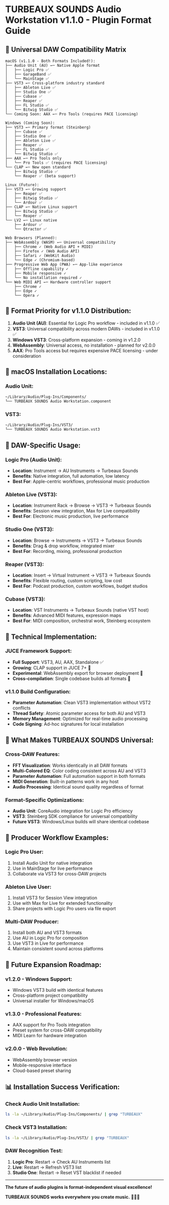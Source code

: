 # TURBEAUX SOUNDS Audio Workstation v1.1.0 - Plugin Format Guide

## 🎵 Universal DAW Compatibility Matrix

```
macOS (v1.1.0 - Both Formats Included!):
├── Audio Unit (AU) ←─ Native Apple format
│   ├── Logic Pro ✅
│   ├── GarageBand ✅
│   └── MainStage ✅
├── VST3 ←─ Cross-platform industry standard  
│   ├── Ableton Live ✅
│   ├── Studio One ✅
│   ├── Cubase ✅
│   ├── Reaper ✅
│   ├── FL Studio ✅
│   └── Bitwig Studio ✅
└── Coming Soon: AAX ←─ Pro Tools (requires PACE licensing)

Windows (Coming Soon):
├── VST3 ←─ Primary format (Steinberg)
│   ├── Cubase ✅
│   ├── Studio One ✅
│   ├── Ableton Live ✅
│   ├── Reaper ✅
│   ├── FL Studio ✅
│   └── Bitwig Studio ✅
├── AAX ←─ Pro Tools only
│   └── Pro Tools ✅ (requires PACE licensing)
└── CLAP ←─ New open standard
    ├── Bitwig Studio ✅
    └── Reaper ✅ (beta support)

Linux (Future):
├── VST3 ←─ Growing support
│   ├── Reaper ✅
│   ├── Bitwig Studio ✅
│   └── Ardour ✅
├── CLAP ←─ Native Linux support
│   ├── Bitwig Studio ✅
│   └── Reaper ✅
└── LV2 ←─ Linux native
    ├── Ardour ✅
    └── Qtractor ✅

Web Browsers (Planned):
├── WebAssembly (WASM) ←─ Universal compatibility
│   ├── Chrome ✓ (Web Audio API + MIDI)
│   ├── Firefox ✓ (Web Audio API)
│   ├── Safari ✓ (WebKit Audio)
│   └── Edge ✓ (Chromium-based)
├── Progressive Web App (PWA) ←─ App-like experience
│   ├── Offline capability ✓
│   ├── Mobile responsive ✓
│   └── No installation required ✓
└── Web MIDI API ←─ Hardware controller support
    ├── Chrome ✓
    ├── Edge ✓
    └── Opera ✓
```

## 🚀 Format Priority for v1.1.0 Distribution:
1. **Audio Unit (AU)**: Essential for Logic Pro workflow - included in v1.1.0 ✅
2. **VST3**: Universal compatibility across modern DAWs - included in v1.1.0 ✅
3. **Windows VST3**: Cross-platform expansion - coming in v1.2.0
4. **WebAssembly**: Universal access, no installation - planned for v2.0.0
5. **AAX**: Pro Tools access but requires expensive PACE licensing - under consideration

## 🍎 macOS Installation Locations:

### Audio Unit:
```bash
~/Library/Audio/Plug-Ins/Components/
└── TURBEAUX SOUNDS Audio Workstation.component
```

### VST3:
```bash
~/Library/Audio/Plug-Ins/VST3/
└── TURBEAUX SOUNDS Audio Workstation.vst3
```

## 🎯 DAW-Specific Usage:

### Logic Pro (Audio Unit):
- **Location**: Instrument → AU Instruments → Turbeaux Sounds
- **Benefits**: Native integration, full automation, low latency
- **Best For**: Apple-centric workflows, professional music production

### Ableton Live (VST3):
- **Location**: Instrument Rack → Browse → VST3 → Turbeaux Sounds  
- **Benefits**: Session view integration, Max for Live compatibility
- **Best For**: Electronic music production, live performance

### Studio One (VST3):
- **Location**: Browse → Instruments → VST3 → Turbeaux Sounds
- **Benefits**: Drag & drop workflow, integrated mixer
- **Best For**: Recording, mixing, professional production

### Reaper (VST3):
- **Location**: Insert → Virtual Instrument → VST3 → Turbeaux Sounds
- **Benefits**: Flexible routing, custom scripting, low cost
- **Best For**: Podcast production, custom workflows, budget studios

### Cubase (VST3):
- **Location**: VST Instruments → Turbeaux Sounds (native VST host)
- **Benefits**: Advanced MIDI features, expression maps
- **Best For**: MIDI composition, orchestral work, Steinberg ecosystem

## 🔧 Technical Implementation:

### JUCE Framework Support:
- **Full Support**: VST3, AU, AAX, Standalone ✅
- **Growing**: CLAP support in JUCE 7+ 🔄
- **Experimental**: WebAssembly export for browser deployment 🔬
- **Cross-compilation**: Single codebase builds all formats 🚀

### v1.1.0 Build Configuration:
- **Parameter Automation**: Clean VST3 implementation without VST2 conflicts
- **Thread Safety**: Atomic parameter access for both AU and VST3
- **Memory Management**: Optimized for real-time audio processing
- **Code Signing**: Ad-hoc signatures for local installation

## 🌟 What Makes TURBEAUX SOUNDS Universal:

### Cross-DAW Features:
- **FFT Visualization**: Works identically in all DAW formats
- **Multi-Colored EQ**: Color coding consistent across AU and VST3
- **Parameter Automation**: Full automation support in both formats
- **MIDI Generation**: Built-in patterns work in any host
- **Audio Processing**: Identical sound quality regardless of format

### Format-Specific Optimizations:
- **Audio Unit**: CoreAudio integration for Logic Pro efficiency
- **VST3**: Steinberg SDK compliance for universal compatibility
- **Future VST3**: Windows/Linux builds will share identical codebase

## 🎵 Producer Workflow Examples:

### Logic Pro User:
1. Install Audio Unit for native integration
2. Use in MainStage for live performance
3. Collaborate via VST3 for cross-DAW projects

### Ableton Live User:
1. Install VST3 for Session View integration
2. Use with Max for Live for extended functionality
3. Share projects with Logic Pro users via file export

### Multi-DAW Producer:
1. Install both AU and VST3 formats
2. Use AU in Logic Pro for composition
3. Use VST3 in Live for performance
4. Maintain consistent sound across platforms

## 🔮 Future Expansion Roadmap:

### v1.2.0 - Windows Support:
- Windows VST3 build with identical features
- Cross-platform project compatibility
- Universal installer for Windows/macOS

### v1.3.0 - Professional Features:
- AAX support for Pro Tools integration
- Preset system for cross-DAW compatibility
- MIDI Learn for hardware integration

### v2.0.0 - Web Revolution:
- WebAssembly browser version
- Mobile-responsive interface
- Cloud-based preset sharing

## 📊 Installation Success Verification:

### Check Audio Unit Installation:
```bash
ls -la ~/Library/Audio/Plug-Ins/Components/ | grep "TURBEAUX"
```

### Check VST3 Installation:
```bash
ls -la ~/Library/Audio/Plug-Ins/VST3/ | grep "TURBEAUX"
```

### DAW Recognition Test:
1. **Logic Pro**: Restart → Check AU Instruments list
2. **Live**: Restart → Refresh VST3 list
3. **Studio One**: Restart → Reset VST blacklist if needed

---

**The future of audio plugins is format-independent visual excellence!** 

**TURBEAUX SOUNDS works everywhere you create music.** 🎵✨🌈